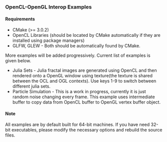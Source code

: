 ### OpenCL-OpenGL Interop Examples

#### Requirements

* CMake (>= 3.0.2)
* OpenCL Libraries (should be located by CMake automatically if they are installed using package
  managers)
* GLFW, GLEW - Both should be automatically found by CMake.

More examples will be added progressively. Current list of examples is given below.

* Julia Sets - Julia fractal images are generated using OpenCL and then rendered onto a OpenGL window
  using texture(the texture is shared between the OCL and OGL contexts).
      Use keys 1-9 to switch between different julia sets.
* Particle Simulation - This is a work in progress, currently it is just random noise changing every
  frame. This example uses intermediate buffer to copy data from OpenCL buffer to OpenGL vertex
buffer object.

#### Note
All examples are by default built for 64-bit machines. If you have need 32-bit executables, please modify the necessary options and rebuild the source files.
